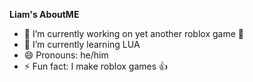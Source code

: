 **Liam's AboutME**

- 🔭 I’m currently working on yet another roblox game 🤪
- 🌱 I’m currently learning LUA
- 😄 Pronouns: he/him
- ⚡ Fun fact: I make roblox games 👍
